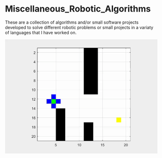 # Miscellaneous_Robotic_Algorithms
These are a collection of algorithms and/or small software projects developed to solve different robotic problems or small projects in a variaty of languages that I have worked on.

![Alt text](/Computational_Motion_Planning/Dijkstra_Algorithm.gif?raw=true "Dijkstra_Algorithm")
